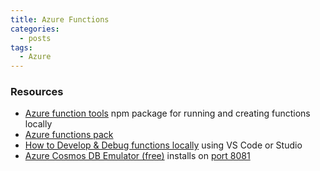 ```yaml
---
title: Azure Functions
categories:
  - posts
tags:
  - Azure  
---
```


### Resources

* [Azure function tools](https://www.npmjs.com/package/azure-functions-core-tools) npm package for running and creating functions locally
* [Azure functions pack](https://github.com/Azure/azure-functions-pack)
* [How to Develop & Debug functions locally](https://docs.microsoft.com/en-us/azure/azure-functions/functions-run-local) using VS Code or Studio
* [Azure Cosmos DB Emulator (free)](https://aka.ms/documentdb-emulator) installs on [port 8081](https://localhost:8081/_explorer/index.html)